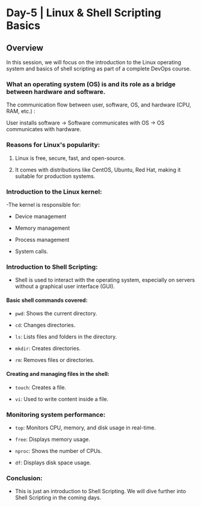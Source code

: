 # Day-5 | Linux & Shell Scripting Basics

## Overview

In this session, we will focus on the introduction to the Linux operating system and basics of shell scripting as part of a complete DevOps course. 

### What an operating system (OS) is and its role as a bridge between hardware and software.

 The communication flow between user, software, OS, and hardware (CPU, RAM, etc.) :
 
 User installs software → Software communicates with OS → OS communicates with hardware.

### Reasons for Linux's popularity:

1. Linux is free, secure, fast, and open-source.

2. It comes with distributions like CentOS, Ubuntu, Red Hat, making it suitable for production systems.

### Introduction to the **Linux kernel**:

-The kernel is responsible for:
 
  - Device management

 - Memory management

 - Process management

 - System calls.

### Introduction to **Shell Scripting**:

- Shell is used to interact with the operating system, especially on servers without a graphical user interface (GUI).

 #### Basic shell commands covered:

  - ```pwd```: Shows the current directory.

  - ```cd```: Changes directories.

  - ```ls```: Lists files and folders in the directory.

  - ```mkdir```: Creates directories.

  - ```rm```: Removes files or directories.

#### Creating and managing files in the shell:

  - ```touch```: Creates a file.

  - ```vi```: Used to write content inside a file.
   
### Monitoring system performance:

  - ```top```: Monitors CPU, memory, and disk usage in real-time.

  - ```free```: Displays memory usage.

  - ```nproc```: Shows the number of CPUs.

  - ```df```: Displays disk space usage.

### Conclusion:

 - This is just an introduction to Shell Scripting. We will dive further into Shell Scripting in the coming days.
